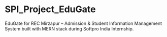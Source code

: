 # SPI_Project_EduGate
EduGate for REC Mirzapur – Admission &amp; Student Information Management System built with MERN stack during Softpro India Internship.
